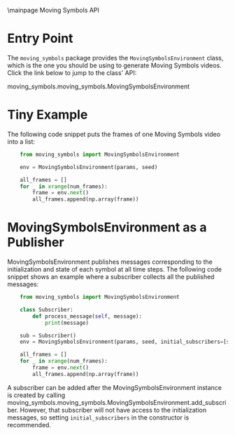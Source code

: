 \mainpage Moving Symbols API

# Entry Point

The `moving_symbols` package provides the `MovingSymbolsEnvironment` class, which is the one you
should be using to generate Moving Symbols videos. Click the link below to jump to the class' API:

moving_symbols.moving_symbols.MovingSymbolsEnvironment

# Tiny Example

The following code snippet puts the frames of one Moving Symbols video into a list:

```python
    from moving_symbols import MovingSymbolsEnvironment

    env = MovingSymbolsEnvironment(params, seed)

    all_frames = []
    for _ in xrange(num_frames):
        frame = env.next()
        all_frames.append(np.array(frame))
```

# MovingSymbolsEnvironment as a Publisher

MovingSymbolsEnvironment publishes messages corresponding to the initialization and state of each
symbol at all time steps. The following code snippet shows an example where a subscriber collects
all the published messages:

```python
    from moving_symbols import MovingSymbolsEnvironment

    class Subscriber:
        def process_message(self, message):
            print(message)

    sub = Subscriber()
    env = MovingSymbolsEnvironment(params, seed, initial_subscribers=[sub])

    all_frames = []
    for _ in xrange(num_frames):
        frame = env.next()
        all_frames.append(np.array(frame))
```

A subscriber can be added after the MovingSymbolsEnvironment instance is created by calling
moving_symbols.moving_symbols.MovingSymbolsEnvironment.add_subscriber. However, that subscriber
will not have access to the initialization messages, so setting `initial_subscribers` in the
constructor is recommended.